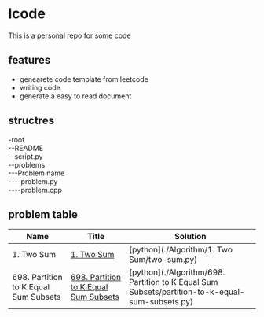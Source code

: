 # lcode
This is a personal repo for some code
## features
* genearete code template from leetcode
* writing code 
* generate a easy to read document

## structres
-root  
--README  
--script.py  
--problems  
---Problem name  
----problem.py  
----problem.cpp  

## problem table
|Name| Title | Solution |
|----|-------|----------|
|1. Two Sum|[1. Two Sum](https://leetcode.com/problems/two-sum)|[python](./Algorithm/1. Two Sum/two-sum.py)|
|698. Partition to K Equal Sum Subsets|[698. Partition to K Equal Sum Subsets](https://leetcode.com/problems/partition-to-k-equal-sum-subsets)|[python](./Algorithm/698. Partition to K Equal Sum Subsets/partition-to-k-equal-sum-subsets.py)|
